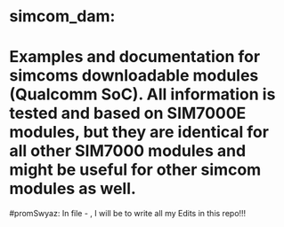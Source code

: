 # simcom_dam:
Examples and documentation for simcoms downloadable modules (Qualcomm SoC).
All information is tested and based on SIM7000E modules, but they are identical for all other SIM7000 modules and might be useful for other simcom modules as well.
=============================

#promSwyaz:
In file - <myEdits>, I will be to write all my Edits in this repo!!!
